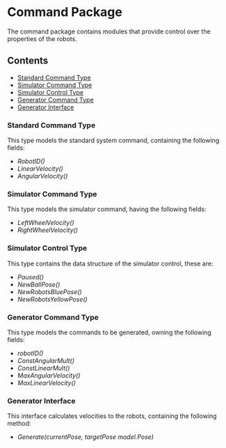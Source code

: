 # Command Package

The command package contains modules that provide control over the properties of the robots.

## Contents

- [Standard Command Type](#stdcmd)
- [Simulator Command Type](#slrcmd)
- [Simulator Control Type](#ctrl)
- [Generator Command Type](#gnrcmd)
- [Generator Interface](#gnri)

<a name="stdcmd"></a>

### Standard Command Type

This type models the standard system command, containing the following fields:

- *RobotID()*
- *LinearVelocity()*
- *AngularVelocity()*

<a name="slrcmd"></a>

### Simulator Command Type

This type models the simulator command, having the following fields:

- *LeftWheelVelocity()*
- *RightWheelVelocity()*

<a name="ctrl"></a>

### Simulator Control Type

This type contains the data structure of the simulator control, these are:

- *Paused()*
- *NewBallPose()*
- *NewRobotsBluePose()*
- *NewRobotsYellowPose()*

<a name="gnrcmd"></a>

### Generator Command Type

This type models the commands to be generated, owning the following fields:

- *robotID()*
- *ConstAngularMult()*
- *ConstLinearMult()*
- *MaxAngularVelocity()*
- *MaxLinearVelocity()*

<a name="gnri"></a>

### Generator Interface

This interface calculates velocities to the robots, containing the following method:

- *Generate(currentPose, targetPose model.Pose)*